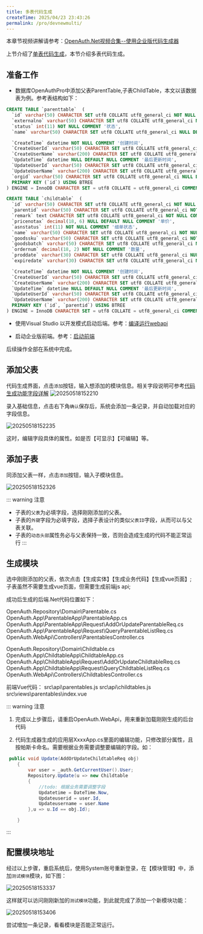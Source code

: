 ```yaml
---
title: 多表代码生成
createTime: 2025/04/23 23:43:26
permalink: /pro/devnewmulti/
---
```


本章节视频讲解请参考：[OpenAuth.Net视频合集--使用企业版代码生成器](https://www.bilibili.com/video/BV1JCuyeaEFp/)

上节介绍了[单表代码生成](/pro/devnew/)，本节介绍多表代码生成。

## 准备工作

* 数据库OpenAuthPro中添加父表ParentTable,子表ChildTable，本文以该数据表为例。参考表结构如下：
```SQL
CREATE TABLE `parenttable`  (
  `id` varchar(50) CHARACTER SET utf8 COLLATE utf8_general_ci NOT NULL COMMENT '父表ID',
  `externalno` varchar(50) CHARACTER SET utf8 COLLATE utf8_general_ci NULL DEFAULT NULL COMMENT '自定义编号',
  `status` int(11) NOT NULL COMMENT '状态',
  `name` varchar(50) CHARACTER SET utf8 COLLATE utf8_general_ci NULL DEFAULT NULL COMMENT '名称',

  `CreateTime` datetime NOT NULL COMMENT '创建时间',
  `CreateUserId` varchar(50) CHARACTER SET utf8 COLLATE utf8_general_ci NOT NULL COMMENT '创建人ID',
  `CreateUserName` varchar(200) CHARACTER SET utf8 COLLATE utf8_general_ci NOT NULL COMMENT '创建人',
  `UpdateTime` datetime NULL DEFAULT NULL COMMENT '最后更新时间',
  `UpdateUserId` varchar(50) CHARACTER SET utf8 COLLATE utf8_general_ci NULL DEFAULT NULL COMMENT '最后更新人ID',
  `UpdateUserName` varchar(200) CHARACTER SET utf8 COLLATE utf8_general_ci NULL DEFAULT NULL COMMENT '最后更新人',
  `orgid` varchar(50) CHARACTER SET utf8 COLLATE utf8_general_ci NULL DEFAULT NULL COMMENT '所属部门',
  PRIMARY KEY (`id`) USING BTREE
) ENGINE = InnoDB CHARACTER SET = utf8 COLLATE = utf8_general_ci COMMENT = '父表' ROW_FORMAT = DYNAMIC;

CREATE TABLE `childtable`  (
  `id` varchar(50) CHARACTER SET utf8 COLLATE utf8_general_ci NOT NULL COMMENT '子表ID',
  `parentid` varchar(50) CHARACTER SET utf8 COLLATE utf8_general_ci NOT NULL COMMENT '父表ID',
  `remark` text CHARACTER SET utf8 COLLATE utf8_general_ci NOT NULL COMMENT '备注',
  `pricenotax` decimal(18, 6) NULL DEFAULT NULL COMMENT '单价',
  `asnstatus` int(11) NOT NULL COMMENT '细单状态',
  `name` varchar(50) CHARACTER SET utf8 COLLATE utf8_general_ci NOT NULL COMMENT '商品名称',
  `goodssku` varchar(50) CHARACTER SET utf8 COLLATE utf8_general_ci NOT NULL COMMENT '商品SKU',
  `goodsbatch` varchar(50) CHARACTER SET utf8 COLLATE utf8_general_ci NOT NULL COMMENT '商品批号',
  `ordernum` decimal(18, 2) NOT NULL COMMENT '数量',
  `proddate` varchar(30) CHARACTER SET utf8 COLLATE utf8_general_ci NULL DEFAULT NULL COMMENT '生产日期',
  `expiredate` varchar(30) CHARACTER SET utf8 COLLATE utf8_general_ci NULL DEFAULT NULL COMMENT '失效日期',

  `CreateTime` datetime NOT NULL COMMENT '创建时间',
  `CreateUserId` varchar(50) CHARACTER SET utf8 COLLATE utf8_general_ci NOT NULL COMMENT '创建人ID',
  `CreateUserName` varchar(200) CHARACTER SET utf8 COLLATE utf8_general_ci NOT NULL COMMENT '创建人',
  `UpdateTime` datetime NULL DEFAULT NULL COMMENT '最后更新时间',
  `UpdateUserId` varchar(50) CHARACTER SET utf8 COLLATE utf8_general_ci NULL DEFAULT NULL COMMENT '最后更新人ID',
  `UpdateUserName` varchar(200) CHARACTER SET utf8 COLLATE utf8_general_ci NULL DEFAULT NULL COMMENT '最后更新人',
  PRIMARY KEY (`id`, `parentid`) USING BTREE
) ENGINE = InnoDB CHARACTER SET = utf8 COLLATE = utf8_general_ci COMMENT = '子表' ROW_FORMAT = DYNAMIC;
```

* 使用Visual Studio 以开发模式启动后端。参考：[编译运行webapi](http://doc.openauth.net.cn/core/start/#%E7%BC%96%E8%AF%91%E8%BF%90%E8%A1%8Cwebapi)

* 启动企业版前端。参考：[启动前端](http://doc.openauth.net.cn/pro/#%E5%90%AF%E5%8A%A8%E5%89%8D%E7%AB%AF)

后续操作全部在系统中完成。

## 添加父表

代码生成界面，点击`添加`按钮，输入想添加的模块信息。相关字段说明可参考[代码生成功能字段详解](/pro/devnew/#代码生成功能字段详解)
![20250518152210](http://img.openauth.net.cn/20250518152210.png)

录入基础信息，点击右下角`确认`保存后，系统会添加一条记录，并自动加载对应的字段信息。

![20250518152235](http://img.openauth.net.cn/20250518152235.png)

这时，编辑字段具体的属性。如是否【可显示】【可编辑】等。


## 添加子表


同添加父表一样，点击`添加`按钮，输入子模块信息。

![20250518152326](http://img.openauth.net.cn/20250518152326.png)

::: warning 注意
* 子表的`父表`为必填字段，选择刚刚添加的父表。
* 子表的`外键`字段为必填字段，选择子表设计的类似`父表ID`字段，从而可以与父表关联。
* 子表的`动态头部`属性务必与父表保持一致，否则会造成生成的代码不能正常运行
:::

## 生成模块

选中刚刚添加的父表，依次点击【生成实体】【生成业务代码】【生成vue页面】;
子表虽然不需要生成vue页面，但需要生成前端js api;

成功后生成的后端.Net代码位置如下：

OpenAuth.Repository\Domain\Parentable.cs
OpenAuth.App\ParentableApp\ParentableApp.cs
OpenAuth.App\ParentableApp\Request\AddOrUpdateParentableReq.cs
OpenAuth.App\ParentableApp\Request\QueryParentableListReq.cs
OpenAuth.WebApi\Controllers\ParentablesController.cs

OpenAuth.Repository\Domain\Childtable.cs
OpenAuth.App\ChildtableApp\ChildtableApp.cs
OpenAuth.App\ChildtableApp\Request\AddOrUpdateChildtableReq.cs
OpenAuth.App\ChildtableApp\Request\QueryChildtableListReq.cs
OpenAuth.WebApi\Controllers\ChildtablesController.cs

前端Vue代码：
src\api\parentables.js
src\api\childtables.js
src\views\parentables\index.vue

::: warning 注意
1. 完成以上步骤后，请重启OpenAuth.WebApi，用来重新加载刚刚生成的后台代码

2. 代码生成器生成的应用层XxxxApp.cs里面的编辑功能，只修改部分属性，且按帕斯卡命名。需要根据业务需要调整要编辑的字段。如：
```csharp
 public void Update(AddOrUpdateChildtableReq obj)
    {
        var user = _auth.GetCurrentUser().User;
        Repository.Update(u => new Childtable
        {
            //todo: 根据业务需要调整字段
            Updatetime = DateTime.Now,
            Updateuserid = user.Id,
            Updateusername = user.Name
        },u => u.Id == obj.Id);

    }
```
:::

## 配置模块地址

经过以上步骤，重启系统后，使用System账号重新登录，在【模块管理】中，添加`测试模块`模块，如下图：

![20250518153337](http://img.openauth.net.cn/20250518153337.png)

这样就可以访问刚刚新加的`测试模块`功能，到此就完成了添加一个新模块功能：

![20250518153406](http://img.openauth.net.cn/20250518153406.png)

尝试增加一条记录，看看模块是否能正常运行。